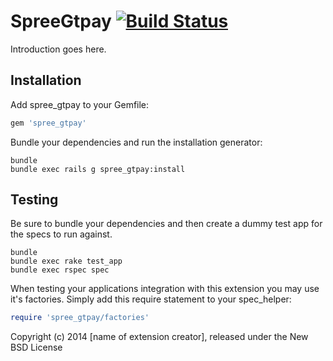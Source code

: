 SpreeGtpay  [![Build Status](https://travis-ci.org/vinsol/Spree-Gtpay.svg)](https://travis-ci.org/vinsol/Spree-Gtpay)
==========

Introduction goes here.

Installation
------------

Add spree_gtpay to your Gemfile:

```ruby
gem 'spree_gtpay'
```

Bundle your dependencies and run the installation generator:

```shell
bundle
bundle exec rails g spree_gtpay:install
```

Testing
-------

Be sure to bundle your dependencies and then create a dummy test app for the specs to run against.

```shell
bundle
bundle exec rake test_app
bundle exec rspec spec
```

When testing your applications integration with this extension you may use it's factories.
Simply add this require statement to your spec_helper:

```ruby
require 'spree_gtpay/factories'
```

Copyright (c) 2014 [name of extension creator], released under the New BSD License
